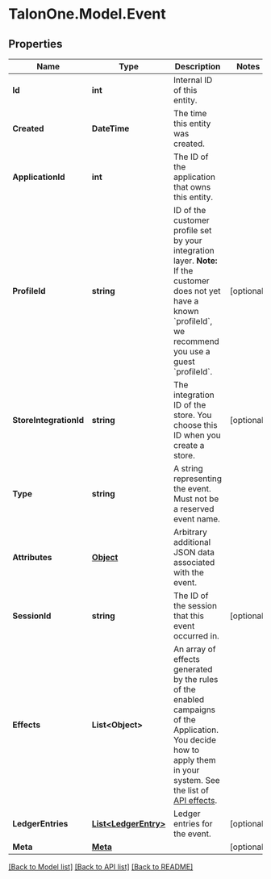 # TalonOne.Model.Event
## Properties

Name | Type | Description | Notes
------------ | ------------- | ------------- | -------------
**Id** | **int** | Internal ID of this entity. | 
**Created** | **DateTime** | The time this entity was created. | 
**ApplicationId** | **int** | The ID of the application that owns this entity. | 
**ProfileId** | **string** | ID of the customer profile set by your integration layer.  **Note:** If the customer does not yet have a known &#x60;profileId&#x60;, we recommend you use a guest &#x60;profileId&#x60;.  | [optional] 
**StoreIntegrationId** | **string** | The integration ID of the store. You choose this ID when you create a store. | [optional] 
**Type** | **string** | A string representing the event. Must not be a reserved event name. | 
**Attributes** | [**Object**](.md) | Arbitrary additional JSON data associated with the event. | 
**SessionId** | **string** | The ID of the session that this event occurred in. | [optional] 
**Effects** | **List&lt;Object&gt;** | An array of effects generated by the rules of the enabled campaigns of the Application.  You decide how to apply them in your system. See the list of [API effects](https://docs.talon.one/docs/dev/integration-api/api-effects).  | 
**LedgerEntries** | [**List&lt;LedgerEntry&gt;**](LedgerEntry.md) | Ledger entries for the event. | [optional] 
**Meta** | [**Meta**](Meta.md) |  | [optional] 

[[Back to Model list]](../README.md#documentation-for-models) [[Back to API list]](../README.md#documentation-for-api-endpoints) [[Back to README]](../README.md)

